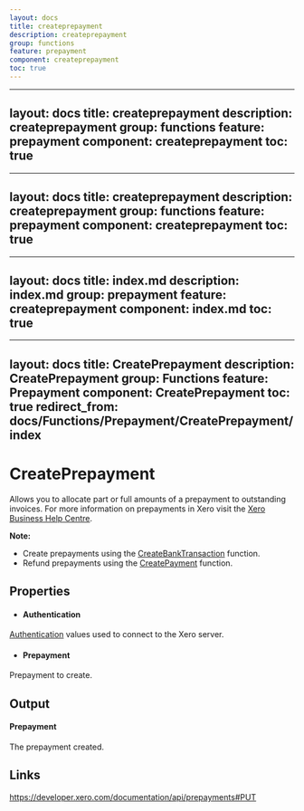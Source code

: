 ```yaml
---
layout: docs
title: createprepayment
description: createprepayment
group: functions
feature: prepayment
component: createprepayment
toc: true
---
```

---
layout: docs
title: createprepayment
description: createprepayment
group: functions
feature: prepayment
component: createprepayment
toc: true
---
---
layout: docs
title: createprepayment
description: createprepayment
group: functions
feature: prepayment
component: createprepayment
toc: true
---
---
layout: docs
title: index.md
description: index.md
group: prepayment
feature: createprepayment
component: index.md
toc: true
---
---
layout: docs
title: CreatePrepayment
description: CreatePrepayment
group: Functions
feature: Prepayment
component: CreatePrepayment
toc: true
redirect_from: docs/Functions/Prepayment/CreatePrepayment/index
---
CreatePrepayment
============

Allows you to allocate part or full amounts of a prepayment to outstanding invoices. For more information on prepayments in Xero visit the [Xero Business Help Centre](https://help.xero.com/int/BankAccounts_Prepayments).

**Note:**
- Create prepayments using the [CreateBankTransaction](../../BankTransaction/CreateBankTransaction/Index.md) function.
- Refund prepayments using the [CreatePayment](../../Payment/CreatePayment/Index.md) function.

Properties
----------

- #### Authentication
[Authentication](../../../Common/Authentication/Index.md) values used to connect to the Xero server.
- #### Prepayment
Prepayment to create.


Output
-----
#### Prepayment
The prepayment created.

Links
-----

https://developer.xero.com/documentation/api/prepayments#PUT
